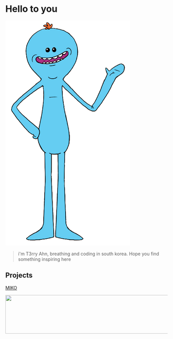 # Hello to you
![pngguru com (11)](static/pngguru.com%20(11).png)

> i'm T3rry Ahn, breathing and coding in south korea.
> Hope you find something inspiring here
>
## Projects
[MIKO](https://github.com/ProjectMIKO)

<a href="https://github.com/devxb/gitanimals">
  <img src="https://render.gitanimals.org/lines/T3rryAhn?pet-id=1" width="1000" height="120"/>
</a>
